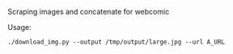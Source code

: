 Scraping images and concatenate for webcomic

Usage:
```shell
./download_img.py --output /tmp/output/large.jpg --url A_URL
```
